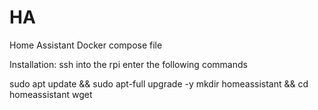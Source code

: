 # HA
Home Assistant Docker compose file


Installation:
ssh into the rpi
enter the following commands

sudo apt update && sudo apt-full upgrade -y
mkdir homeassistant && cd homeassistant
wget



